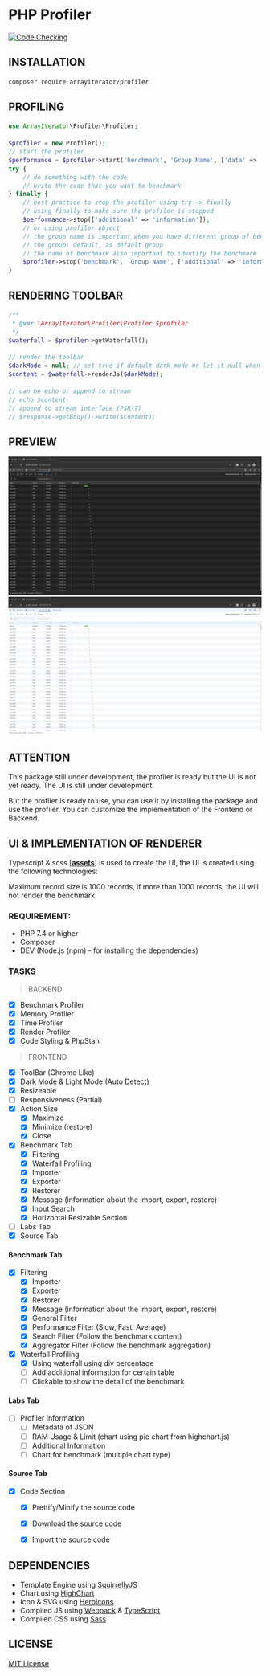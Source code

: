 # PHP Profiler

[![Code Checking](https://github.com/ArrayIterator/php.profiler/actions/workflows/code-checking.yml/badge.svg)](https://github.com/ArrayIterator/php.profiler/actions/workflows/code-checking.yml)

## INSTALLATION

```bash
composer require arrayiterator/profiler
```
## PROFILING

```php
use ArrayIterator\Profiler\Profiler;

$profiler = new Profiler();
// start the profiler
$performance = $profiler->start('benchmark', 'Group Name', ['data' => 'information']);
try {
    // do something with the code
    // write the code that you want to benchmark
} finally {
    // best practice to stop the profiler using try -> finally
    // using finally to make sure the profiler is stopped
    $performance->stop(['additional' => 'information']);
    // or using profiler object
    // the group name is important when you have different group of benchmark
    // the group: default, as default group
    // the name of benchmark also important to identify the benchmark
    $profiler->stop('benchmark', 'Group Name', ['additional' => 'information']);
}


```
## RENDERING TOOLBAR

```php
/**
 * @var \ArrayIterator\Profiler\Profiler $profiler 
 */
$waterfall = $profiler->getWaterfall();

// render the toolbar
$darkMode = null; // set true if default dark mode or let it null when using autodetect
$content = $waterfall->renderJs($darkMode);

// can be echo or append to stream
// echo $content;
// append to stream interface (PSR-7)
// $response->getBody()->write($content);
```
## PREVIEW

[![Toolbar Preview](images/preview-dark.png)](images/preview-dark.png)
[![Toolbar Preview](images/preview-light.png)](images/preview-light.png)

## ATTENTION

This package still under development, the profiler is ready but the UI is not yet ready. The UI is still under development.

But the profiler is ready to use, you can use it by installing the package and use the profiler.
You can customize the implementation of the Frontend or Backend.

## UI & IMPLEMENTATION OF RENDERER

Typescript & scss [**[assets](assets)**] is used to create the UI, the UI is created using the following technologies:

Maximum record size is 1000 records, if more than 1000 records, the UI will not render the benchmark.

### REQUIREMENT:
 
- PHP 7.4 or higher
- Composer
- DEV (Node.js (npm) - for installing the dependencies)

### TASKS

> BACKEND

- [x] Benchmark Profiler
- [x] Memory Profiler
- [x] Time Profiler
- [x] Render Profiler
- [x] Code Styling & PhpStan

> FRONTEND

- [x] ToolBar (Chrome Like)
- [x] Dark Mode & Light Mode (Auto Detect)
- [x] Resizeable
- [ ] Responsiveness (Partial)
- [x] Action Size
  - [x] Maximize
  - [x] Minimize (restore)
  - [x] Close
- [x] Benchmark Tab
  - [x] Filtering
  - [x] Waterfall Profiling
  - [x] Importer
  - [x] Exporter
  - [x] Restorer
  - [x] Message (information about the import, export, restore)
  - [x] Input Search
  - [x] Horizontal Resizable Section
- [ ] Labs Tab
- [x] Source Tab

#### Benchmark Tab

- [x] Filtering
  - [x] Importer
  - [x] Exporter
  - [x] Restorer
  - [x] Message (information about the import, export, restore)
  - [x] General Filter
  - [x] Performance Filter (Slow, Fast, Average)
  - [x] Search Filter (Follow the benchmark content)
  - [x] Aggregator Filter (Follow the benchmark aggregation)
- [x] Waterfall Profiling
  - [x] Using waterfall using div percentage
  - [ ] Add additional information for certain table
  - [ ] Clickable to show the detail of the benchmark

#### Labs Tab

- [ ] Profiler Information
  - [ ] Metadata of JSON
  - [ ] RAM Usage & Limit (chart using pie chart from highchart.js)
  - [ ] Additional Information
  - [ ] Chart for benchmark (multiple chart type)

#### Source Tab

- [x] Code Section
  - [x] Prettify/Minify the source code
  - [x] Download the source code
  - [x] Import the source code


## DEPENDENCIES

- Template Engine using [SquirrellyJS](https://squirrelly.js.org/)
- Chart using [HighChart](https://www.highcharts.com/)
- Icon & SVG using [HeroIcons](https://heroicons.com/)
- Compiled JS using [Webpack](https://webpack.js.org/) & [TypeScript](https://www.typescriptlang.org/)
- Compiled CSS using [Sass](https://sass-lang.com/)

## LICENSE

[MIT License](LICENSE)

